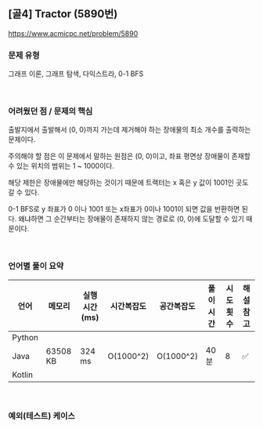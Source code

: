 ## [골4] Tractor (5890번)

https://www.acmicpc.net/problem/5890

### 문제 유형

그래프 이론, 그래프 탐색, 다익스트라, 0-1 BFS

<br>

### 어려웠던 점 / 문제의 핵심

출발지에서 출발해서 (0, 0)까지 가는데 제거해야 하는 장애물의 최소 개수를 출력하는 문제이다.

주의해야 할 점은 이 문제에서 말하는 원점은 (0, 0)이고, 좌표 평면상 장애물이 존재할 수 있는 위치의 범위는 1 ~ 1000이다.

해당 제한은 장애물에만 해당하는 것이기 때문에 트랙터는 x 혹은 y 값이 1001인 곳도 갈 수 있다.

0-1 BFS로 y 좌표가 0 이나 1001 또는 x좌표가 0이나 1001이 되면 값을 반환하면 된다. 왜냐하면 그 순간부터는 장애물이 존재하지 않는 경로로 (0, 0)에 도달할 수 있기 때문이다.

<br>

### 언어별 풀이 요약

| 언어   | 메모리   | 실행 시간(ms) | 시간복잡도 | 공간복잡도 | 풀이 시간 | 시도 횟수 | 해설 참고          |
| ------ | -------- | ------------- | ---------- | ---------- | --------- | --------- | ------------------ |
| Python |          |               |            |            |           |           |                    |
| Java   | 63508 KB | 324 ms        | O(1000^2)  | O(1000^2)  | 40분      | 8         | :white_check_mark: |
| Kotlin |          |               |            |            |           |           |                    |

<br>

### 예외(테스트) 케이스

```
```


